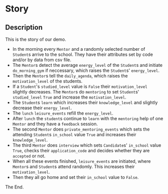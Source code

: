 # Story

## Description
This is the story of our demo.

* In the morning every ```Mentor``` and a randomly selected number of ```Student```s arrive to the school.
They have their attributes set by code and/or by data from csv file.
* The ```Mentor```s detect the average ```energy_level``` of the ```Student```s and initiate ```do_morning_gym```
if neccessary, which raises the ```Student```s' ```energy_level```.
* Then the ```Mentor```s tell the ```daily_agenda```, which raises the ```motivation_level``` of the students.
* If a ```Student```'s ```studied_level``` value is ```False``` their ```motivation_level```
slightly decreases. The ```Mentor```s do ```mentoring``` to
set ```Student```s' ```studied_level``` ```True``` and increase the ```motivation_level```.
* The ```Student```s ```learn``` which increases their ```knowledge_level```
and slightly decrease their ```energy_level```.
* The ```lunch``` ```leisure_events``` refill the ```energy_level```.
* After ```lunch``` the ```student```s continue to ```learn``` with the ```mentoring``` help of one ```Mentor``` and they have a ```feedback``` session.
* The second ```Mentor``` does ```private_mentoring_events``` which sets
the attending ```Student```s ```in_school``` value ```True``` and increases
their ```knowledge_level```.
* The third ```Mentor``` does ```interview``` which sets ```Candidate```s' ```in_school``` value ```True```,
checks their ```application_code``` and decides whether they are ```accepted``` or not.
* When all these events finished, ```leisure_events``` are initiated, where ```Mentor```s
and ```Student```s attend randomly. This increases their ```motivation_level```.
* Then they all go home and set their ```in_school``` value to ```False```.

The End.
